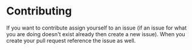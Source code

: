 <!-- TODO Add proper contributing -->
# Contributing 

If you want to contribute assign yourself to an issue (if an issue for what you are doing doesn't exist already then create a new issue). When you create your pull request reference the issue as well. 
